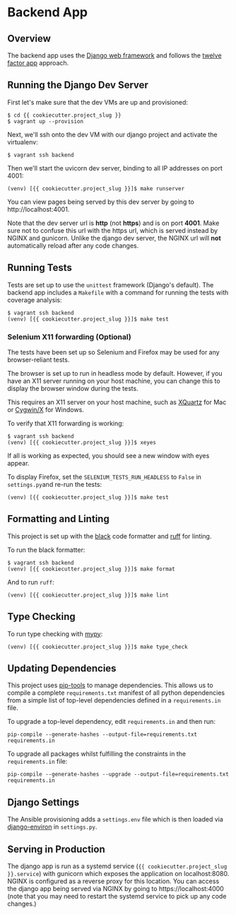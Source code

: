 # Backend App

## Overview

The backend app uses the [Django web framework](https://www.djangoproject.com)
and follows the [twelve factor app](https://12factor.net) approach.

## Running the Django Dev Server

First let's make sure that the dev VMs are up and provisioned:

```
$ cd {{ cookiecutter.project_slug }}
$ vagrant up --provision
```

Next, we'll ssh onto the dev VM with our django project and activate the
virtualenv:

```
$ vagrant ssh backend
```

Then we'll start the uvicorn dev server, binding to all IP addresses on port 4001:

```
(venv) [{{ cookiecutter.project_slug }}]$ make runserver
```

You can view pages being served by this dev server by going to
http://localhost:4001.

Note that the dev server url is **http** (not **https**) and is on port
**4001**. Make sure not to confuse this url with the https url, which is served
instead by NGINX and gunicorn. Unlike the django dev server, the NGINX url will
**not** automatically reload after any code changes.

## Running Tests

Tests are set up to use the `unittest` framework (Django's default). The
backend app includes a `Makefile` with a command for running the tests with
coverage analysis:

```
$ vagrant ssh backend
(venv) [{{ cookiecutter.project_slug }}]$ make test
```

### Selenium X11 forwarding (Optional)

The tests have been set up so Selenium and Firefox may be used for any
browser-reliant tests.

The browser is set up to run in headless mode by default. However, if you
have an X11 server running on your host machine, you can change this to display
the browser window during the tests.

This requires an X11 server on your host machine, such as
[XQuartz](https://www.xquartz.org) for Mac or [Cygwin/X](https://x.cygwin.com)
for Windows.

To verify that X11 forwarding is working:

```
$ vagrant ssh backend
(venv) [{{ cookiecutter.project_slug }}]$ xeyes
```

If all is working as expected, you should see a new window with eyes appear.

To display Firefox, set the `SELENIUM_TESTS_RUN_HEADLESS` to `False` in
`settings.py`and re-run the tests:

```
(venv) [{{ cookiecutter.project_slug }}]$ make test
```

## Formatting and Linting

This project is set up with the [black](https://github.com/psf/black) code
formatter and [ruff](https://docs.astral.sh/ruff/) for linting.

To run the black formatter:

```
$ vagrant ssh backend
(venv) [{{ cookiecutter.project_slug }}]$ make format
```

And to run `ruff`: 

```
(venv) [{{ cookiecutter.project_slug }}]$ make lint
```

## Type Checking

To run type checking with [mypy](https://mypy.readthedocs.io/en/stable/introduction.html):

```
(venv) [{{ cookiecutter.project_slug }}]$ make type_check
```

## Updating Dependencies

This project uses [pip-tools](https://github.com/jazzband/pip-tools) to
manage dependencies. This allows us to compile a complete `requirements.txt`
manifest of all python dependencies from a simple list of top-level dependencies
defined in a `requirements.in` file.

To upgrade a top-level dependency, edit `requirements.in` and then run:

```
pip-compile --generate-hashes --output-file=requirements.txt requirements.in
```

To upgrade all packages whilst fulfilling the constraints in the `requirements.in`
file: 

```
pip-compile --generate-hashes --upgrade --output-file=requirements.txt requirements.in
```

## Django Settings

The Ansible provisioning adds a `settings.env` file which is then loaded via
[django-environ](https://github.com/joke2k/django-environ) in `settings.py`.

## Serving in Production

The django app is run as a systemd service
(`{{ cookiecutter.project_slug }}.service`) with gunicorn which exposes the 
application on localhost:8080. NGINX is configured as a reverse proxy for this
location. You can access the django app being served via NGINX by going to
https://localhost:4000 (note that you may need to
restart the systemd service to pick up any code changes.)
